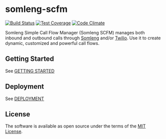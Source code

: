 # somleng-scfm

[![Build Status](https://travis-ci.org/somleng/somleng-scfm.svg?branch=master)](https://travis-ci.org/somleng/somleng-scfm)
[![Test Coverage](https://codeclimate.com/github/somleng/somleng-scfm/badges/coverage.svg)](https://codeclimate.com/github/somleng/somleng-scfm/coverage)
[![Code Climate](https://codeclimate.com/github/somleng/somleng-scfm/badges/gpa.svg)](https://codeclimate.com/github/somleng/somleng-scfm)

Somleng Simple Call Flow Manager (Somleng SCFM) manages both inbound and outbound calls through [Somleng](https://github.com/somleng/twilreapi) and/or [Twilio](https://www.twilio.com/). Use it to create dynamic, customized and powerful call flows.

## Getting Started

See [GETTING STARTED](https://github.com/somleng/somleng-scfm/blob/master/docs/GETTING_STARTED.md)

## Deployment

See [DEPLOYMENT](https://github.com/somleng/somleng-scfm/blob/master/docs/DEPLOYMENT.md)

## License

The software is available as open source under the terms of the [MIT License](http://opensource.org/licenses/MIT).
